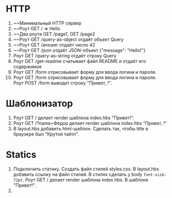 # HTTP

1. ~~Минимальный HTTP сервер
1. ~~Роут GET / => Hello
1. ~~Два роута GET /page1, GET /page2
1. ~~Роут GET /query-as-object отдаёт объект Query
1. ~~Роут GET /answer отдаёт число 42
1. ~~Роут GET /json отдаёт JSON-объект {"message": "Hello!"}
1. Роут GET /query-as-string отдаёт строку Query
1. Роут GET /get-readme считывает файл README и отдаёт его содержимое
1. Роут GET /form отрисовывает форму для ввода логина и пароля.
1. Роут GET /form отрисовывает форму для ввода логина и пароля. Роут POST /form выводит строку "Привет, <login>!".

# Шаблонизатор

1. Роут GET / делает render шаблона index.hbs "Привет!".
1. Роут GET /?name=Фёдор делает render шаблона index.hbs "Привет, <name>!"
1. В layout.hbs добавить html-шаблон. Сделать так, чтобы title в браузере был "Крутой тайтл".

# Statics

1. Подключить статику. Создать файл стилей styles.css. В layout.hbs добавить ссылку на файл стилей.
   В стилях сделать у body `font-size: 72pt`. Роут GET / делает render шаблона index.hbs. В шаблоне "Привет!".
1. 